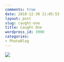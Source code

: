 ```yaml
---
comments: true
date: 2010-12-30 21:05:53
layout: post
slug: caught-one
title: Caught One
wordpress_id: 3990
categories:
- PhotoBlog
---
```


![](http://ryanfitzer.com/main/wp-content/uploads/2010/12/photo14-950x709.jpg)
